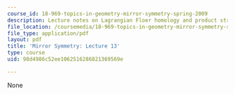 ```yaml
---
course_id: 18-969-topics-in-geometry-mirror-symmetry-spring-2009
description: Lecture notes on Lagrangian Floer homology and product structure.
file_location: /coursemedia/18-969-topics-in-geometry-mirror-symmetry-spring-2009/98d4986c52ee1062516286821369569e_MIT18_969s09_lec13.pdf
file_type: application/pdf
layout: pdf
title: 'Mirror Symmetry: Lecture 13'
type: course
uid: 98d4986c52ee1062516286821369569e

---
```

None